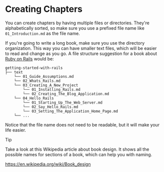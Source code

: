 # Creating Chapters

You can create chapters by having multiple files or directories. They're
alphabetically sorted, so make sure you use a prefixed file name like
`01_Introduction.md` as the file name.

If you're going to write a long book, make sure you use the directory
organization. This way you can have smaller text files, which will be easier to
read and change as you go. A file structure suggestion for a book about
[Ruby on Rails](http://guides.rubyonrails.com) would be:

```text
getting-started-with-rails
├── text
    └── 01_Guide_Assumptions.md
    └── 02_Whats_Rails.md
    └── 03_Creating_A_New_Project
        └── 01_Installing_Rails.md
        └── 02_Creating_The_Blog_Application.md
    └── 04_Hello_Rails
        └── 01_Starting_Up_The_Web_Server.md
        └── 02_Say_Hello_Rails.md
        └── 03_Setting_The_Application_Home_Page.md
    └── ...
```

Notice that the file name does not need to be readable, but it will make your
life easier.

> [!TIP]
>
> Take a look at this Wikipedia article about book design. It shows all the
> possible names for sections of a book, which can help you with naming.
>
> <https://en.wikipedia.org/wiki/Book_design>
